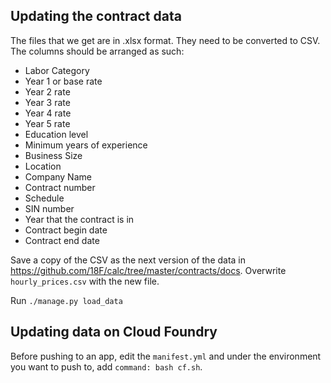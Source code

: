## Updating the contract data

The files that we get are in .xlsx format. They need to be converted to CSV. The columns should be arranged as such:
- Labor Category
- Year 1 or base rate
- Year 2 rate
- Year 3 rate
- Year 4 rate
- Year 5 rate
- Education level
- Minimum years of experience
- Business Size
- Location
- Company Name
- Contract number
- Schedule
- SIN number
- Year that the contract is in
- Contract begin date
- Contract end date

Save a copy of the CSV as the next version of the data in https://github.com/18F/calc/tree/master/contracts/docs. Overwrite `hourly_prices.csv` with the new file.

Run `./manage.py load_data`

## Updating data on Cloud Foundry
Before pushing to an app, edit the `manifest.yml` and under the environment you want to push to, add `command: bash cf.sh`.
